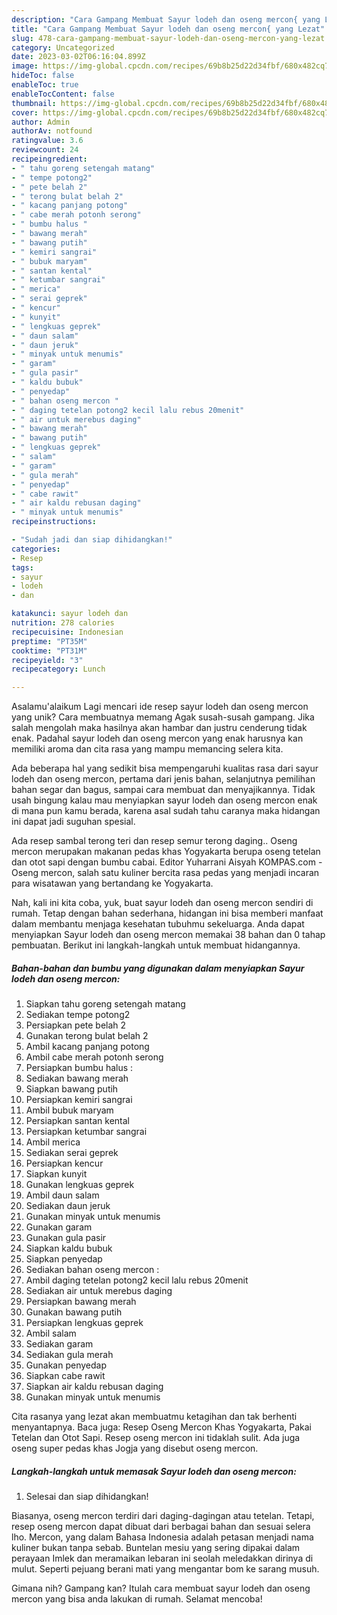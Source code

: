 ```yaml
---
description: "Cara Gampang Membuat Sayur lodeh dan oseng mercon{ yang Lezat"
title: "Cara Gampang Membuat Sayur lodeh dan oseng mercon{ yang Lezat"
slug: 478-cara-gampang-membuat-sayur-lodeh-dan-oseng-mercon-yang-lezat
category: Uncategorized
date: 2023-03-02T06:16:04.899Z
image: https://img-global.cpcdn.com/recipes/69b8b25d22d34fbf/680x482cq70/sayur-lodeh-dan-oseng-mercon-foto-resep-utama.jpg
hideToc: false
enableToc: true
enableTocContent: false
thumbnail: https://img-global.cpcdn.com/recipes/69b8b25d22d34fbf/680x482cq70/sayur-lodeh-dan-oseng-mercon-foto-resep-utama.jpg
cover: https://img-global.cpcdn.com/recipes/69b8b25d22d34fbf/680x482cq70/sayur-lodeh-dan-oseng-mercon-foto-resep-utama.jpg
author: Admin
authorAv: notfound
ratingvalue: 3.6
reviewcount: 24
recipeingredient:
- " tahu goreng setengah matang"
- " tempe potong2"
- " pete belah 2"
- " terong bulat belah 2"
- " kacang panjang potong"
- " cabe merah potonh serong"
- " bumbu halus "
- " bawang merah"
- " bawang putih"
- " kemiri sangrai"
- " bubuk maryam"
- " santan kental"
- " ketumbar sangrai"
- " merica"
- " serai geprek"
- " kencur"
- " kunyit"
- " lengkuas geprek"
- " daun salam"
- " daun jeruk"
- " minyak untuk menumis"
- " garam"
- " gula pasir"
- " kaldu bubuk"
- " penyedap"
- " bahan oseng mercon "
- " daging tetelan potong2 kecil lalu rebus 20menit"
- " air untuk merebus daging"
- " bawang merah"
- " bawang putih"
- " lengkuas geprek"
- " salam"
- " garam"
- " gula merah"
- " penyedap"
- " cabe rawit"
- " air kaldu rebusan daging"
- " minyak untuk menumis"
recipeinstructions:

- "Sudah jadi dan siap dihidangkan!"
categories:
- Resep
tags:
- sayur
- lodeh
- dan

katakunci: sayur lodeh dan 
nutrition: 278 calories
recipecuisine: Indonesian
preptime: "PT35M"
cooktime: "PT31M"
recipeyield: "3"
recipecategory: Lunch

---
```



Asalamu'alaikum Lagi mencari ide resep sayur lodeh dan oseng mercon yang unik? Cara membuatnya memang Agak susah-susah gampang. Jika salah mengolah maka hasilnya akan hambar dan justru cenderung tidak enak. Padahal sayur lodeh dan oseng mercon yang enak harusnya kan memiliki aroma dan cita rasa yang mampu memancing selera kita.


Ada beberapa hal yang sedikit bisa mempengaruhi kualitas rasa dari sayur lodeh dan oseng mercon, pertama dari jenis bahan, selanjutnya pemilihan bahan segar dan bagus, sampai cara membuat dan menyajikannya. Tidak usah bingung kalau mau menyiapkan sayur lodeh dan oseng mercon enak di mana pun kamu berada, karena asal sudah tahu caranya maka hidangan ini dapat jadi suguhan spesial.

Ada resep sambal terong teri dan resep semur terong daging.. Oseng mercon merupakan makanan pedas khas Yogyakarta berupa oseng tetelan dan otot sapi dengan bumbu cabai. Editor Yuharrani Aisyah KOMPAS.com - Oseng mercon, salah satu kuliner bercita rasa pedas yang menjadi incaran para wisatawan yang bertandang ke Yogyakarta.


Nah, kali ini kita coba, yuk, buat sayur lodeh dan oseng mercon sendiri di rumah. Tetap dengan bahan sederhana, hidangan ini bisa memberi manfaat dalam membantu menjaga kesehatan tubuhmu sekeluarga. Anda dapat menyiapkan Sayur lodeh dan oseng mercon memakai 38 bahan dan 0 tahap pembuatan. Berikut ini langkah-langkah untuk membuat hidangannya.

<!--inarticleads1-->

##### Bahan-bahan dan bumbu yang digunakan dalam menyiapkan Sayur lodeh dan oseng mercon:

1. Siapkan  tahu goreng setengah matang
1. Sediakan  tempe potong2
1. Persiapkan  pete belah 2
1. Gunakan  terong bulat belah 2
1. Ambil  kacang panjang potong
1. Ambil  cabe merah potonh serong
1. Persiapkan  bumbu halus :
1. Sediakan  bawang merah
1. Siapkan  bawang putih
1. Persiapkan  kemiri sangrai
1. Ambil  bubuk maryam
1. Persiapkan  santan kental
1. Persiapkan  ketumbar sangrai
1. Ambil  merica
1. Sediakan  serai geprek
1. Persiapkan  kencur
1. Siapkan  kunyit
1. Gunakan  lengkuas geprek
1. Ambil  daun salam
1. Sediakan  daun jeruk
1. Gunakan  minyak untuk menumis
1. Gunakan  garam
1. Gunakan  gula pasir
1. Siapkan  kaldu bubuk
1. Siapkan  penyedap
1. Sediakan  bahan oseng mercon :
1. Ambil  daging tetelan potong2 kecil lalu rebus 20menit
1. Sediakan  air untuk merebus daging
1. Persiapkan  bawang merah
1. Gunakan  bawang putih
1. Persiapkan  lengkuas geprek
1. Ambil  salam
1. Sediakan  garam
1. Sediakan  gula merah
1. Gunakan  penyedap
1. Siapkan  cabe rawit
1. Siapkan  air kaldu rebusan daging
1. Gunakan  minyak untuk menumis


Cita rasanya yang lezat akan membuatmu ketagihan dan tak berhenti menyantapnya. Baca juga: Resep Oseng Mercon Khas Yogyakarta, Pakai Tetelan dan Otot Sapi. Resep oseng mercon ini tidaklah sulit. Ada juga oseng super pedas khas Jogja yang disebut oseng mercon. 

<!--inarticleads2-->

##### Langkah-langkah untuk memasak Sayur lodeh dan oseng mercon:


1. Selesai dan siap dihidangkan!

Biasanya, oseng mercon terdiri dari daging-dagingan atau tetelan. Tetapi, resep oseng mercon dapat dibuat dari berbagai bahan dan sesuai selera lho. Mercon, yang dalam Bahasa Indonesia adalah petasan menjadi nama kuliner bukan tanpa sebab. Buntelan mesiu yang sering dipakai dalam perayaan Imlek dan meramaikan lebaran ini seolah meledakkan dirinya di mulut. Seperti pejuang berani mati yang mengantar bom ke sarang musuh. 

Gimana nih? Gampang kan? Itulah cara membuat sayur lodeh dan oseng mercon yang bisa anda lakukan di rumah. Selamat mencoba!
